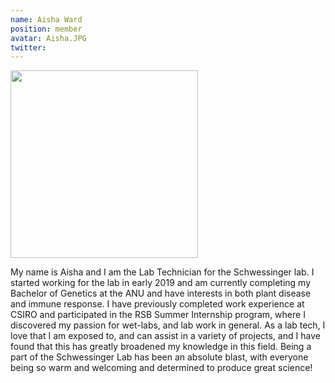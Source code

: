 ```yaml
---
name: Aisha Ward
position: member
avatar: Aisha.JPG
twitter: 
---
```


<img width="300" height="300" src="{{site.baseurl}}/images/people/{{page.avatar}}" data-action="zoom">

My name is Aisha and I am the Lab Technician for the Schwessinger lab. I started working for the lab in early 2019 and am currently completing my Bachelor of Genetics at the ANU and have interests in both plant disease and immune response.
I have previously completed work experience at CSIRO and participated in the RSB Summer Internship program, where I discovered my passion for wet-labs, and lab work in general. As a lab tech, I love that I am exposed to, and can assist in a variety of projects, and I have found that this has greatly broadened my knowledge in this field.
Being a part of the Schwessinger Lab has been an absolute blast, with everyone being so warm and welcoming and determined to produce great science!
